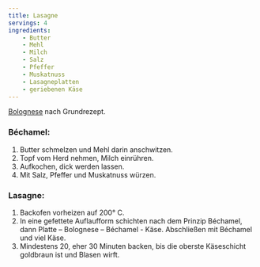 ```yaml
---
title: Lasagne
servings: 4
ingredients:
    - Butter
    - Mehl
    - Milch
    - Salz
    - Pfeffer
    - Muskatnuss
    - Lasagneplatten
    - geriebenen Käse
---
```


[Bolognese](/cooks/bolognese/) nach Grundrezept.

### Béchamel:

1. Butter schmelzen und Mehl darin anschwitzen.
2. Topf vom Herd nehmen, Milch einrühren.
3. Aufkochen, dick werden lassen.
4. Mit Salz, Pfeffer und Muskatnuss würzen.

### Lasagne:

1. Backofen vorheizen auf 200° C.
2. In eine gefettete Auflaufform schichten nach dem Prinzip Béchamel, dann Platte – Bolognese – Béchamel - Käse. Abschließen mit Béchamel und viel Käse.
3. Mindestens 20, eher 30 Minuten backen, bis die oberste Käseschicht goldbraun ist und Blasen wirft.
